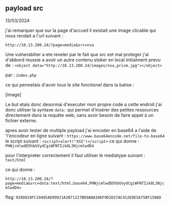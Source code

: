 <!-- # Source : -->

<!-- ## Pist1

https://book.hacktricks.xyz/pentesting-web/login-bypass

`autocomplete="off"`
https://www.beyondsecurity.com/resources/vulnerabilities/autocomplete-not-disabled

####NOP

## PIST2

`X-Powered-By: PHP/5.5.9-1ubuntu4.29` -->

<!-- ## Exploitation Upload file:
21/02/2024

Pour commencer je me suis documenter sur les vunerabiliter et les eploits utilise sur l'upload de fichier :
- j'ai revisioner la video suivante : https://www.youtube.com/watch?v=ndAk6ymxxvM
- J'ai chercher quel extension de fichier fonctionais et j'ai remarquer que seul .jpg et .jpeg fonctionnais.
- j'ai donc tester une multitude de fichier:
- - `script.jpg`: `<?php phpinfo();?>`
- - `<?php phpinfo();?>.jpg`
- - `script.php.jpg`: `<?php phpinfo();?>`
- - `script.php`: `<?php phpinfo();?>`
Puis j'ai tenter de modifier le `Content-Type` dans le header de la requet.
pour cela j'ai utiliser l'outils burp pour modifier la requet avant de l'envoyer.
J'ai d'abort recup le content type l'osrque ca fonctionais puis apres j'ai retenter d'envoyer le `script.php` mais avec `Content-Type: image/jpeg`.

Flag:
46910D9CE35B385885A9F7E2B336249D622F29B267A1771FBACF52133BEDDBA8 -->


<!-- ## Exploitation cookie:
22/02/2024

Depuis le debut nous avons remarquer un cookie dans le navigateur en sur d'autre flag on a remarquer que le site utiliais souvent le chiffrement md5, nous l'avons passer dans un dechifreur en ligne et nous avons optenu false.
On a donc test de chiffrer true en md5 et de remplcer l'anciene valeur du cokkie par la nouvelle.

Flag:
df2eb4ba34ed059a1e3e89ff4dfc13445f104a1a52295214def1c4fb1693a5c3 -->

<!-- ## UserAgents:
23/02/2024

Sur la page suivante:
`http://10.13.200.24/?page=b7e44c7a40c5f80139f0a50f3650fb2bd8d00b0d24667c4c2ca32c88e13b758f`
Grace au indice dans les commentaires
![1.jpg](image)
Utiliser Burp pour modifier la requet:
Changer le `User-Agent` pour faire croire que le navigateur s'appel `ft_bornToSec`.
Et modifier `Referer` pour simuler la page web precedament visiter soit egale a `https://www.nsa.gov/`.
![2.jpg](image2)

flag: F2A29020EF3132E01DD61DF97FD33EC8D7FCD1388CC9601E7DB691D17D4D6188 -->

<!-- ## Feedback stored xss:
23/02/2024

J'ai remarquer dans la balise `<script>` qu'il y avais une erreur sur le check de champ `Message` cependent j'ai rien trouver de faisable avec, pourtant je me suis concentrer la dessus.

Apres avoir tester de nombreuse chose avec la fonctionaliter feedback

j'ai remarquer dans le champ `Name` que `<h1>o</h1>` a ete interpreter

j'ai donc tester:

`<php>alert('hello');</php>` : No
`<script>console.log('hello');</script>`: No
`<img src="x" onerror="alert('XSS')">` : Script exec

a force de tenter des truc la page feedback lancais trop de script j'ai donc redemarer la vm, mais tous avais disparus sauf `mes scrypts`. J'ai donc tenter de renvoyer un feedback et un flag est apparut.

flag:
0FBB54BBF7D099713CA4BE297E1BC7DA0173D8B3C21C1811B916A3A86652724E -->

<!-- ## Brut-force login page

Apres de multiple tentative de brut-force en utilisant des combnaison de liste pour le login et e password j'ai remarquer que l'image sur la page de login etais marvin qui pointe sur le champs username du form j'ai donc tenter une ataque par dictionaire en gardant le username `marvin`

`hydra -l marvin -P /home/ar_ruc/Téléchargements/rockyou.txt 10.13.200.24 http-get-form "/index.php:page=signin&username=^USER^&password=^PASS^&Login=Login#:images/WrongAnswer.gif"`

flag:B3A6E43DDF8B4BBB4125E5E7D23040433827759D4DE1C04EA63907479A80A6B2 -->

## payload src

13/03/2024

j'ai remarquer que sur la page d'accueil il existait une image clicable qui nous rendait a l'url suivant :

`http://10.13.200.24/?page=media&src=nsa`

Une vulnerabilier a ete reveler par le fait que src est mal proteger j'ai d'abbord reussie a avoir un autre contenu stoker en local initialment prevu de : `<object data="http://10.13.200.24/images/nsa_prism.jpg"></object>`

par :
`index.php`

ce qui permetais d'avoir tous le site fonctionel dans la balise :

[image]

Le but etais donc desormai d'executer mon propre code a cette endroit j'ai donc utiliser la syntaxe `data:` qui permet d'insérer des petites ressources directement dans la requête web, sans avoir besoin de faire appel à un fichier externe.

apres avoir tester de multiple payload j'ai encoder en base64 a l'aide de 'l'encodeur en ligne suivant : `https://www.base64encode.net/file-to-base64` le script suivant : `<script>alert("XSS")</script>` ce qui donne : `PHNjcmlwdD5hbGVydCgiWFNTIik8L3NjcmlwdD4`

pour l'interpreter correctement il faut utiliser le mediatype suivant : `text/html`

ce qui donne :

`http://10.13.200.24/?page=media&src=data:text/html;base64,PHNjcmlwdD5hbGVydCgiWFNTIik8L3NjcmlwdD4=`


flag: `928D819FC19405AE09921A2B71227BD9ABA106F9D2D37AC412E9E5A750F1506D`
